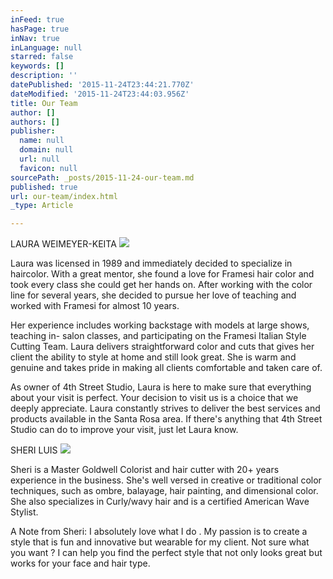 ```yaml
---
inFeed: true
hasPage: true
inNav: true
inLanguage: null
starred: false
keywords: []
description: ''
datePublished: '2015-11-24T23:44:21.770Z'
dateModified: '2015-11-24T23:44:03.956Z'
title: Our Team
author: []
authors: []
publisher:
  name: null
  domain: null
  url: null
  favicon: null
sourcePath: _posts/2015-11-24-our-team.md
published: true
url: our-team/index.html
_type: Article

---
```

LAURA WEIMEYER-KEITA
![](https://the-grid-user-content.s3-us-west-2.amazonaws.com/39752c48-5f77-4486-a6ac-f34e899f1c7f.png)

Laura was licensed in 1989 and immediately decided to specialize in haircolor. With a great mentor, she found a love for Framesi hair color and took every class she could get her hands on. After working with the color line for several years, she decided to pursue her love of teaching and worked with Framesi for almost 10 years. 

Her experience includes working backstage with models at large shows, teaching in- salon classes, and participating on the Framesi Italian Style Cutting Team.
Laura delivers straightforward color and cuts that gives her client the ability to style at home and still look great. She is warm and genuine and takes pride in making all clients comfortable and taken care of. 

As owner of 4th Street Studio, Laura is here to make sure that everything about your visit is perfect. Your decision to visit us is a choice that we deeply appreciate. Laura constantly strives to deliver the best services and products available in the Santa Rosa area. If there's anything that 4th Street Studio can do to improve your visit, just let Laura know.

SHERI LUIS
![](https://the-grid-user-content.s3-us-west-2.amazonaws.com/d47b969a-9c8f-46d7-8ce3-b8bbbdaa652f.jpg)

Sheri is a Master Goldwell Colorist and hair cutter with 20+ years experience in the business. She's well versed in creative or traditional color techniques, such as ombre, balayage, hair painting, and dimensional color. She also specializes in Curly/wavy hair and is a certified American Wave Stylist. 

A Note from Sheri:
I absolutely love what I do . My passion is to create a style that is fun and innovative but wearable for my client. Not sure what you want ? I can help you find the perfect style that not only looks great but works for your face and hair type.